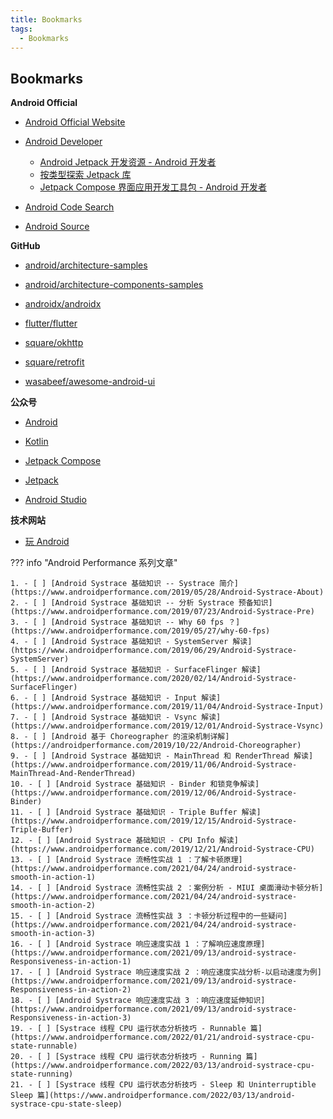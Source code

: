 ```yaml
---
title: Bookmarks
tags:
  - Bookmarks
---
```


## Bookmarks

**Android Official**

- [Android Official Website](https://www.android.com/)

- [Android Developer](https://developer.android.com/)
    - [Android Jetpack 开发资源 - Android 开发者](https://developer.android.com/jetpack)
    - [按类型探索 Jetpack 库](https://developer.android.com/jetpack/androidx/explorer)
    - [Jetpack Compose 界面应用开发工具包 - Android 开发者](https://developer.android.com/jetpack/compose)

- [Android Code Search](https://cs.android.com)

- [Android Source](https://source.android.com/)

**GitHub**

- [android/architecture-samples](https://github.com/android/architecture-samples)

- [android/architecture-components-samples](https://github.com/android/architecture-components-samples)

- [androidx/androidx](https://github.com/androidx/androidx)

- [flutter/flutter](https://github.com/flutter/flutter)

- [square/okhttp](https://github.com/square/okhttp)

- [square/retrofit](https://github.com/square/retrofit)

- [wasabeef/awesome-android-ui](https://github.com/wasabeef/awesome-android-ui)

**公众号**

- [Android](https://mp.weixin.qq.com/mp/homepage?__biz=Mzk0NDIwMTExNw==&hid=1&sn=0ed6d0fd58ab63011c5b1636671eee4d&scene=18)

- [Kotlin](https://mp.weixin.qq.com/mp/homepage?__biz=Mzk0NDIwMTExNw==&hid=11&sn=da2f30251fe7cb46fcad3e4af67e85a9&scene=18)

- [Jetpack Compose](https://mp.weixin.qq.com/mp/homepage?__biz=Mzk0NDIwMTExNw==&hid=13&sn=92a0fbf8f1b75db9d1db83e858da83fd&scene=18)

- [Jetpack](https://mp.weixin.qq.com/mp/homepage?__biz=Mzk0NDIwMTExNw==&hid=12&sn=9ae81df4393d5d1ec6967cffccef4b58&scene=18)

- [Android Studio](https://mp.weixin.qq.com/mp/homepage?__biz=Mzk0NDIwMTExNw==&hid=14&sn=4f9fba25580f434fdfc8ecf63b2c6ec4&scene=18)

**技术网站**

- [玩 Android](https://wanandroid.com)

??? info "Android Performance 系列文章"

    1. - [ ] [Android Systrace 基础知识 -- Systrace 简介](https://www.androidperformance.com/2019/05/28/Android-Systrace-About)
    2. - [ ] [Android Systrace 基础知识 -- 分析 Systrace 预备知识](https://www.androidperformance.com/2019/07/23/Android-Systrace-Pre)
    3. - [ ] [Android Systrace 基础知识 -- Why 60 fps ？](https://www.androidperformance.com/2019/05/27/why-60-fps)
    4. - [ ] [Android Systrace 基础知识 - SystemServer 解读](https://www.androidperformance.com/2019/06/29/Android-Systrace-SystemServer)
    5. - [ ] [Android Systrace 基础知识 - SurfaceFlinger 解读](https://www.androidperformance.com/2020/02/14/Android-Systrace-SurfaceFlinger)
    6. - [ ] [Android Systrace 基础知识 - Input 解读](https://www.androidperformance.com/2019/11/04/Android-Systrace-Input)
    7. - [ ] [Android Systrace 基础知识 - Vsync 解读](https://www.androidperformance.com/2019/12/01/Android-Systrace-Vsync)
    8. - [ ] [Android 基于 Choreographer 的渲染机制详解](https://androidperformance.com/2019/10/22/Android-Choreographer)
    9. - [ ] [Android Systrace 基础知识 - MainThread 和 RenderThread 解读](https://www.androidperformance.com/2019/11/06/Android-Systrace-MainThread-And-RenderThread)
    10. - [ ] [Android Systrace 基础知识 - Binder 和锁竞争解读](https://www.androidperformance.com/2019/12/06/Android-Systrace-Binder)
    11. - [ ] [Android Systrace 基础知识 - Triple Buffer 解读](https://www.androidperformance.com/2019/12/15/Android-Systrace-Triple-Buffer)
    12. - [ ] [Android Systrace 基础知识 - CPU Info 解读](https://www.androidperformance.com/2019/12/21/Android-Systrace-CPU)
    13. - [ ] [Android Systrace 流畅性实战 1 ：了解卡顿原理](https://www.androidperformance.com/2021/04/24/android-systrace-smooth-in-action-1)
    14. - [ ] [Android Systrace 流畅性实战 2 ：案例分析 - MIUI 桌面滑动卡顿分析](https://www.androidperformance.com/2021/04/24/android-systrace-smooth-in-action-2)
    15. - [ ] [Android Systrace 流畅性实战 3 ：卡顿分析过程中的一些疑问](https://www.androidperformance.com/2021/04/24/android-systrace-smooth-in-action-3)
    16. - [ ] [Android Systrace 响应速度实战 1 ：了解响应速度原理](https://www.androidperformance.com/2021/09/13/android-systrace-Responsiveness-in-action-1)
    17. - [ ] [Android Systrace 响应速度实战 2 ：响应速度实战分析-以启动速度为例](https://www.androidperformance.com/2021/09/13/android-systrace-Responsiveness-in-action-2)
    18. - [ ] [Android Systrace 响应速度实战 3 ：响应速度延伸知识](https://www.androidperformance.com/2021/09/13/android-systrace-Responsiveness-in-action-3)
    19. - [ ] [Systrace 线程 CPU 运行状态分析技巧 - Runnable 篇](https://www.androidperformance.com/2022/01/21/android-systrace-cpu-state-runnable)
    20. - [ ] [Systrace 线程 CPU 运行状态分析技巧 - Running 篇](https://www.androidperformance.com/2022/03/13/android-systrace-cpu-state-running)
    21. - [ ] [Systrace 线程 CPU 运行状态分析技巧 - Sleep 和 Uninterruptible Sleep 篇](https://www.androidperformance.com/2022/03/13/android-systrace-cpu-state-sleep)
